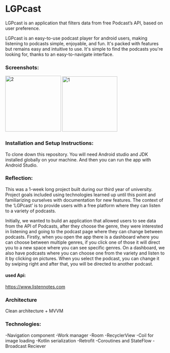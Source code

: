 # LGPcast

LGPcast is an application that filters data from free Podcast’s API, based on user preference.

LGPcast is an easy-to-use podcast player for android users, making listening to podcasts simple, enjoyable, and fun. It's packed with features but remains easy and intuitive to use. It's simple to find the podcasts you're looking for, thanks to an easy-to-navigate interface.


### Screenshots: 
<img width="176" alt="2" src="https://user-images.githubusercontent.com/60490214/175763801-f968b468-6c38-4825-af00-a1532aa1e9e5.png"> <img width="174" alt="1" src="https://user-images.githubusercontent.com/60490214/175763797-ec5bea0f-e348-4259-ab68-791eaa218932.png"> 


### Installation and Setup Instructions:

To clone down this repository. 
You will need Android studio and JDK installed globally on your machine.
And then you can run the app with Android Studio.

### Reflection:

This was a 1-week long project built during our third year of university. Project goals included using technologies learned up until this point and familiarizing ourselves with documentation for new features. The context of the ‘LGPcast’ is to provide users with a free platform where they can listen to a variety of podcasts.

Initially, we wanted to build an application that allowed users to see data from the API of Podcasts, after they choose the genre, they were interested in listening and going to the podcast page where they can change between podcasts. Firstly, when you open the app there is a dashboard where you can choose between multiple genres, if you click one of those it will direct you to a new space where you can see specific genres. On a dashboard, we also have podcasts where you can choose one from the variety and listen to it by clicking on pictures. When you select the podcast, you can change it by swiping right and after that, you will be directed to another podcast.


#### used Api:
https://www.listennotes.com

### Architecture
Clean architecture + MVVM


### Technologies:
-Navigation component
-Work manager
-Room
-RecyclerView
-Coil for image loading
-Kotlin serialization
-Retrofit
-Coroutines and StateFlow
-Broadcast Reciever
